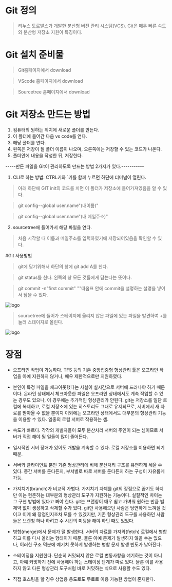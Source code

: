 # Git 정의 
> 리누스 토르발스가 개발한 분산형 버전 관리 시스템(VCS). Git은 매우 빠른 속도와 분산형 저장소 지원이 특징이다.

# Git 설치 준비물
> Git홈페이지에서 download

> VScode 홈페이지에서 download

> Sourcetree 홈페이지에서 download

# Git 저장소 만드는 방법

1. 컴퓨터의 원하는 위치에 새로운 폴더를 만든다.
2. 이 폴더에 들어간 다음 vs code를 연다.
3. 해당 폴더를 연다.
4. 왼쪽은 저장이 될 폴더 이름이 나오며, 오른쪽에는 저장할 수 있는 코드가 나온다.
5. 폴더안에 내용을 작성한 뒤, 저장한다.

-----만든 파일을 Git이 관리하도록 만드는 방법 2가지가 있다.-----------

1. CLI로 하는 방법: CTRL키와 `키를 함께 누르면 하단에 터미널이 열린다.

> 아래 하단에 GIT init의 코드를 치면 이 폴더가 저장소에 들어가져있음을 알 수 있다.

> git config--global user.name"(내이름)"

> git config--global user.name"(내 메일주소)"

2. sourcetree에 들어가서 해당 파일을 연다.
> 처음 시작할 때 이름과 메일주소를 입력하였기에 저장되어있음을 확인할 수 있다. 

#Git 사용방법

> git에 담기위해서 하단의 창에 git add A를 친다.

> git status를 친다. 왼쪽의 창 모든 것들에게 담는다는 뜻이다.

> git commit -n"first commit" ""따옴표 안에 commit을 설명하는 설명을 넣어서 담을 수 있다.

![logo](https://mail.naver.com/read/image/original/?mimeSN=1586687146.684670.406.46848&offset=118585&size=89042&u=gyfladl2568&cid=61cffb8c98df5314684194ceb8cb682@cmweb02.nm.nfra.io&contentType=image/jpeg&filename=20200412_192424.jpg&org=1)

> sourcetree에 들어가 스테이지에 올리지 않은 파일에 있는 파일을 발견하여 +를 눌러 스테이지로 올린다.

![logo](https://mail.naver.com/read/image/original/?mimeSN=1586687146.684670.406.46848&offset=1573&size=116700&u=gyfladl2568&cid=ac076432d3b5ba925fec4fe1c22bac2@cmweb02.nm.nfra.io&contentType=image/jpeg&filename=20200412_192437.jpg&org=1)

# 장점

* 오프라인 작업이 가능하다. TFS 등의 기존 중앙집중형 형상관리 툴은 오프라인 작업을 아예 지원하지 않거나, 매우 제한적으로만 지원하였다.

* 본인이 특정 파일을 체크아웃했다는 사실이 실시간으로 서버에 드러나야 하기 때문이다. 온라인 상태에서 체크아웃한 파일은 오프라인 상태에서도 계속 작업할 수 있는 경우도 있으나, 이 경우에는 추가적인 형상관리가 안된다. git는 저장소를 일단 로컬에 복제하고, 로컬 저장소에 있는 히스토리도 그대로 유지되므로, 서버에서 새 자료를 받아올 수 없을 뿐이지 이외에는 오프라인 상태에서도 대부분의 형상관리 기능을 이용할 수 있다. 일종의 로컬 서버로 작용하는 셈.

* 속도가 빠르다. 각각의 개발자들이 모두 분산처리 서버의 주인이 되는 셈이므로 서버가 직접 해야 될 일들이 많이 줄어든다.

* 일시적인 서버 장애가 있어도 개발을 계속할 수 있다. 로컬 저장소를 이용하면 되기 때문.

* 서버와 클라이언트 뿐인 기존 형상관리에 비해 분산처리 구조를 유연하게 세울 수 있다. 중간 서버를 둔다든지, 부서별로 따로 서버를 둔다든지 하는 구성이 자유롭게 가능.

* 가지치기(branch)가 비교적 가볍다. 가지치기 자체를 git의 장점으로 꼽기도 하지만 이는 현존하는 대부분의 형상관리 도구가 지원하는 기능이다. 실질적인 차이는 그 구현 방법에 있다고 봐야 한다. git는 브랜칭이 매우 쉽고 가벼워 원하는 만큼 별 제약 없이 생성하고 삭제할 수가 있다. git만 사용해오던 사람은 당연하게 느껴질 것이고 이게 왜 장점인지조차 모를 수 있겠지만, 기존 형상관리 도구를 사용하던 사람들은 브랜칭 하나 하려고 수 시간의 미팅을 해야 하던 때도 있었다.

* 병합(merge)에서 문제가 덜 발생한다. 서버의 자료를 가져와(fetch) 로컬에서 병합하고 이를 다시 올리는 형태이기 때문. 물론 아예 문제가 발생하지 않을 수는 없으나, 이러한 구조 덕분에 예기치 못하게 발생하는 병합 문제 발생 빈도가 낮아진다.

* 스테이징을 지원한다. 단순히 커밋되지 않은 로컬 변동사항을 얘기하는 것이 아니고, 아예 커밋하기 전에 사용해야 하는 스테이징 단계가 따로 있다. 물론 이를 사용하지 않고 다른 형상관리 도구처럼 바로 커밋하는 식으로 사용할 수도 있다.

* 직접 호스팅을 할 경우 상업용 용도로도 무료로 이용 가능한 방법이 존재한다.
